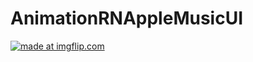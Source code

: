 # AnimationRNAppleMusicUI


<a href="https://imgflip.com/gif/3i5sky"><img src="https://i.imgflip.com/3i5sky.gif" title="made at imgflip.com"/></a>
